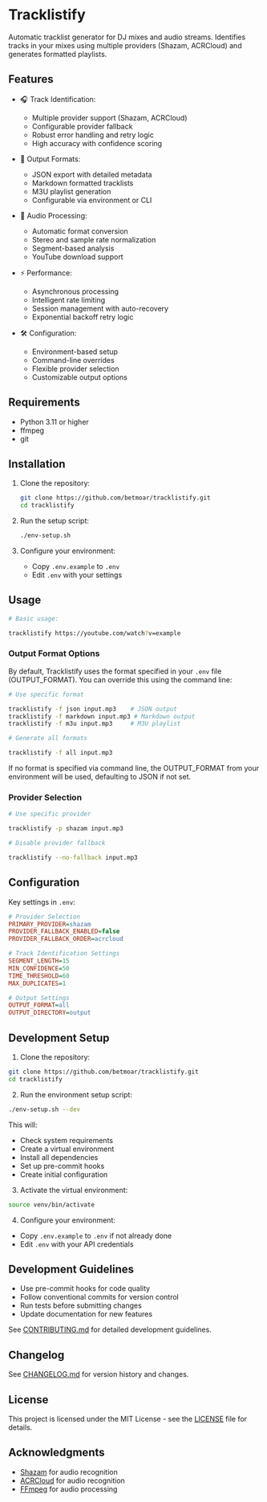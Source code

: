 # Tracklistify

Automatic tracklist generator for DJ mixes and audio streams. Identifies tracks in your mixes using multiple providers (Shazam, ACRCloud) and generates formatted playlists.

## Features

- 🎧 Track Identification:
  - Multiple provider support (Shazam, ACRCloud)
  - Configurable provider fallback
  - Robust error handling and retry logic
  - High accuracy with confidence scoring

- 📝 Output Formats:
  - JSON export with detailed metadata
  - Markdown formatted tracklists
  - M3U playlist generation
  - Configurable via environment or CLI

- 🔄 Audio Processing:
  - Automatic format conversion
  - Stereo and sample rate normalization
  - Segment-based analysis
  - YouTube download support

- ⚡ Performance:
  - Asynchronous processing
  - Intelligent rate limiting
  - Session management with auto-recovery
  - Exponential backoff retry logic

- 🛠️ Configuration:
  - Environment-based setup
  - Command-line overrides
  - Flexible provider selection
  - Customizable output options

## Requirements

- Python 3.11 or higher
- ffmpeg
- git

## Installation

1. Clone the repository:
   ```bash
   git clone https://github.com/betmoar/tracklistify.git
   cd tracklistify
   ```

2. Run the setup script:
   ```bash
   ./env-setup.sh
   ```

3. Configure your environment:
   - Copy `.env.example` to `.env`
   - Edit `.env` with your settings

## Usage

   ```bash
# Basic usage:

tracklistify https://youtube.com/watch?v=example
```

### Output Format Options

By default, Tracklistify uses the format specified in your `.env` file (OUTPUT_FORMAT). You can override this using the command line:

   ```bash
# Use specific format

tracklistify -f json input.mp3    # JSON output
tracklistify -f markdown input.mp3 # Markdown output
tracklistify -f m3u input.mp3     # M3U playlist

# Generate all formats

tracklistify -f all input.mp3
```

If no format is specified via command line, the OUTPUT_FORMAT from your environment will be used, defaulting to JSON if not set.

### Provider Selection

```bash
# Use specific provider

tracklistify -p shazam input.mp3

# Disable provider fallback

tracklistify --no-fallback input.mp3
   ```

## Configuration

Key settings in `.env`:

```ini
# Provider Selection
PRIMARY_PROVIDER=shazam
PROVIDER_FALLBACK_ENABLED=false
PROVIDER_FALLBACK_ORDER=acrcloud

# Track Identification Settings
SEGMENT_LENGTH=15
MIN_CONFIDENCE=50
TIME_THRESHOLD=60
MAX_DUPLICATES=1

# Output Settings
OUTPUT_FORMAT=all
OUTPUT_DIRECTORY=output
```

## Development Setup

1. Clone the repository:
```bash
git clone https://github.com/betmoar/tracklistify.git
cd tracklistify
```

2. Run the environment setup script:
```bash
./env-setup.sh --dev
```

This will:
- Check system requirements
- Create a virtual environment
- Install all dependencies
- Set up pre-commit hooks
- Create initial configuration

3. Activate the virtual environment:
```bash
source venv/bin/activate
```

4. Configure your environment:
- Copy `.env.example` to `.env` if not already done
- Edit `.env` with your API credentials

## Development Guidelines

- Use pre-commit hooks for code quality
- Follow conventional commits for version control
- Run tests before submitting changes
- Update documentation for new features

See [CONTRIBUTING.md](CONTRIBUTING.md) for detailed development guidelines.

## Changelog

See [CHANGELOG.md](CHANGELOG.md) for version history and changes.

## License

This project is licensed under the MIT License - see the [LICENSE](LICENSE) file for details.

## Acknowledgments

- [Shazam](https://www.shazam.com/) for audio recognition
- [ACRCloud](https://www.acrcloud.com/) for audio recognition
- [FFmpeg](https://ffmpeg.org/) for audio processing